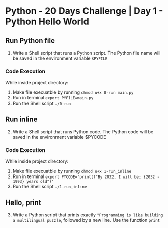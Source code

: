 # Python - 20 Days Challenge | Day 1 - Python Hello World

## Run Python file

1. Write a Shell script that runs a Python script. The Python file name will be saved in the environment variable `$PYFILE`

### Code Execution

While inside project directory:

1. Make file execuatble by running `chmod u+x 0-run main.py`
2. Run in terminal `export PYFILE=main.py`
3. Run the Shell script `./0-run`

## Run inline

2. Write a Shell script that runs Python code. The Python code will be saved in the environment variable $PYCODE

### Code Execution

While inside project directory:

1. Make file execuatble by running `chmod u+x 1-run_inline`
2. Run in terminal `export PYCODE='print(f"By 2032, I will be: {2032 - 1993} years old")'`
3. Run the Shell script `./1-run_inline`

## Hello, print

3. Write a Python script that prints exactly `"Programming is like building a multilingual puzzle`, followed by a new line. Use the function `print`
